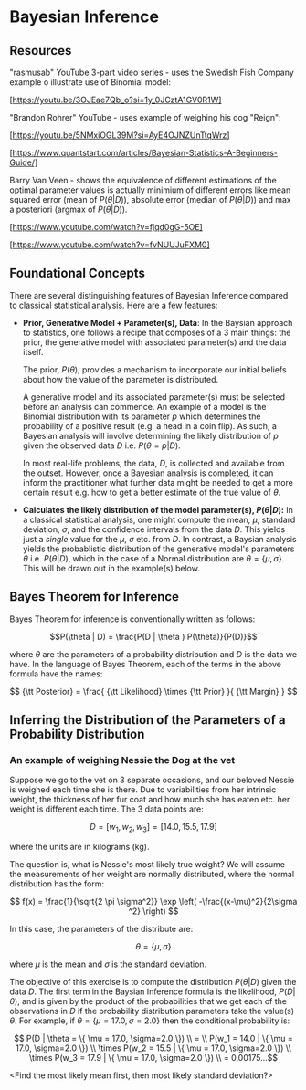 # Bayesian Inference

## Resources

"rasmusab" YouTube 3-part video series - uses the Swedish Fish Company example o illustrate use of Binomial model:

[https://youtu.be/3OJEae7Qb_o?si=1y_0JCztA1GV0R1W]

"Brandon Rohrer" YouTube - uses example of weighing his dog "Reign":

[https://youtu.be/5NMxiOGL39M?si=AyE4OJNZUnTtqWrz]

[https://www.quantstart.com/articles/Bayesian-Statistics-A-Beginners-Guide/]

Barry Van Veen - shows the equivalence of different estimations of the optimal parameter values is actually minimium of different errors like mean squared error (mean of $P(\theta|D)$), absolute error (median of $P(\theta|D)$) and max a posteriori (argmax of $P(\theta|D)$).

[https://www.youtube.com/watch?v=fjqd0gG-5OE] 

[https://www.youtube.com/watch?v=fvNUUJuFXM0]

## Foundational Concepts

There are several distinguishing features of Bayesian Inference compared to classical statistical analysis.  Here are a few features:

- **Prior, Generative Model + Parameter(s), Data**:
  In the Baysian approach to statistics, one follows a recipe that composes of a 3 main things: the prior, the generative model with associated parameter(s) and the data itself.  
  
  The prior, $P(\theta)$, provides a mechanism to incorporate our initial beliefs about how the value of the parameter is distributed. 

  A generative model and its associated parameter(s) must be selected before an analysis can commence. An example of a model is the Binomial distribution with its parameter $p$ which determines the probability of a positive result (e.g. a head in a coin flip).  As such, a Bayesian analysis will involve determining the likely distribution of $p$ given the observed data $D$ i.e. $P(\theta = p|D)$.

  In most real-life problems, the data, $D$, is collected and available from the outset.  However, once a Bayesian analysis is completed, it can inform the practitioner what further data might be needed to get a more certain result e.g. how to get a better estimate of the true value of $\theta$.

- **Calculates the likely distribution of the model parameter(s), $P(\theta|D)$:**
  In a classical statistical analysis, one might compute the mean, $\mu$, standard deviation, $\sigma$, and the confidence intervals from the data $D$.  This yields just a *single* value for the $\mu$, $\sigma$ etc. from $D$.  In contrast, a Baysian analysis yields the probablistic distribution of the generative model's parameters $\theta$ i.e. $P(\theta|D)$, which in the case of a Normal distribution are $\theta = \{\mu, \sigma\}$.  This will be drawn out in the example(s) below.

## Bayes Theorem for Inference

Bayes Theorem for inference is conventionally written as follows:

$$P(\theta | D) = \frac{P(D | \theta ) P(\theta)}{P(D)}$$

where $\theta$ are the parameters of a probability distribution and $D$ is the data we have.  In the language of Bayes Theorem, each of the terms in the above formula have the names:

$$ {\tt Posterior} = \frac{ {\tt Likelihood} \times {\tt Prior} }{ {\tt Margin} } $$


## Inferring the Distribution of the Parameters of a Probability Distribution

### An example of weighing Nessie the Dog at the vet

Suppose we go to the vet on 3 separate occasions, and our beloved Nessie is weighed each time she is there.  Due to variabilities from her intrinsic weight, the thickness of her fur coat and how much she has eaten etc. her weight is different each time.  The 3 data points are:

$$ D = [w_1, w_2, w_3] =  [14.0, 15.5, 17.9] $$

where the units are in kilograms (kg).

The question is, what is Nessie's most likely true weight?  We will assume the measurements of her weight are normally distributed, where the normal distribution has the form:

$$ f(x) = \frac{1}{\sqrt{2 \pi \sigma^2}} \exp \left( -\frac{(x-\mu)^2}{2\sigma ^2} \right) $$

In this case, the parameters of the distribute are:

$$ \theta = \{ \mu, \sigma \} $$

where $\mu$ is the mean and $\sigma$ is the standard deviation.  

The objective of this exercise is to compute the distribution $P(\theta|D)$ given the data $D$.  The first term in the Baysian Inference formula is the likelihood, $P(D|\theta)$, and is given by the product of the probabilities that we get each of the observations in $D$ if the probability distribution parameters take the value(s) $\theta$.  For example, if $\theta = \{ \mu = 17.0, \sigma=2.0 \}$ then the conditional probability is:

$$ P(D | \theta = \{ \mu = 17.0, \sigma=2.0 \}) \\ = \\ P(w_1 = 14.0 | \{ \mu = 17.0, \sigma=2.0 \}) \\ \times P(w_2 = 15.5 | \{ \mu = 17.0, \sigma=2.0 \}) \\ \times P(w_3 = 17.9 | \{ \mu = 17.0, \sigma=2.0 \}) \\ = 0.00175...$$




<Find the most likely mean first, then most likely standard deviation?>